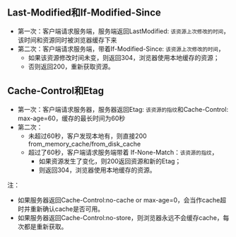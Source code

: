 ## Last-Modified和If-Modified-Since
- 第一次：客户端请求服务端，服务端返回LastModified: `该资源上次修改的时间`，该时间和资源同时被浏览器缓存下来
- 第二次：客户端请求服务端，带着If-Modified-Since: `该资源上次修改的时间`，
  - 如果该资源修改时间未变，则返回304，浏览器使用本地缓存的资源；
  - 否则返回200，重新获取资源。
## Cache-Control和Etag
- 第一次：客户端请求服务器，服务器返回Etag: `该资源的指纹`和Cache-Control: max-age=60，缓存的最长时间为60秒
- 第二次：
    - 未超过60秒，客户发现本地有，则直接200 from_memory_cache/from_disk_cache
    - 超过了60秒，客户端请求服务端带着 If-None-Match：`该资源的指纹`，
      - 如果资源发生了变化，则200返回资源和新的Etag；
      - 则返回304，浏览器使用本地缓存的资源。
      
注：
- 如果服务器返回Cache-Control:no-cache or max-age=0，会当作cache超时并重新确认cache是否可用。
- 如果服务器返回Cache-Control:no-store，则浏览器永远不会缓存cache，每次都是重新获取。

      
